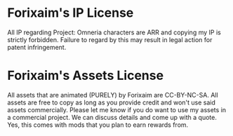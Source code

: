 # Forixaim's IP License
All IP regarding Project: Omneria characters are ARR and copying my IP is strictly forbidden. Failure to regard by this may result in legal action for patent infringement.

# Forixaim's Assets License
All assets that are animated (PURELY) by Forixaim are CC-BY-NC-SA. All assets are free to copy as long as you provide credit and won't use said assets commercially.
Please let me know if you do want to use my assets in a commercial project. We can discuss details and come up with a quote. Yes, this comes with mods that you plan to earn rewards from.
